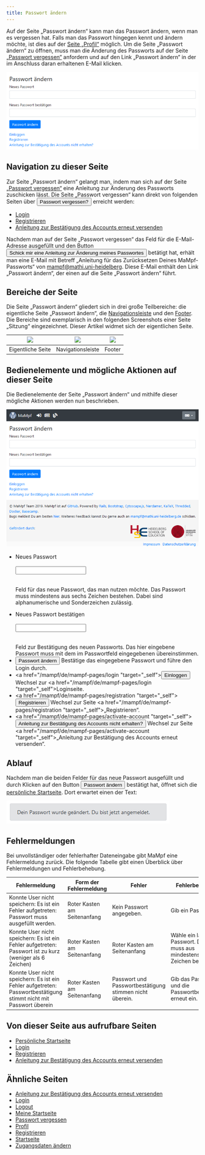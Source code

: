 ```yaml
---
title: Passwort ändern
---
```

Auf der Seite „Passwort ändern“ kann man das Passwort ändern, wenn man es vergessen hat. Falls man das Passwort hingegen kennt und ändern möchte, ist dies auf der [Seite „Profil“](profile.md) möglich. Um die Seite „Passwort ändern“ zu öffnen, muss man die Änderung des Passworts auf der Seite [„Passwort vergessen“](password-forgotten.md) anfordern und auf den Link „Passwort ändern“ in der im Anschluss daran erhaltenen E-Mail klicken.

![](/img/Passwort_aendern_thumb.png)

## Navigation zu dieser Seite
Zur Seite „Passwort ändern“ gelangt man, indem man sich auf der Seite [„Passwort vergessen“](password-forgotten.md) eine Anleitung zur Änderung des Passworts zuschicken lässt. Die Seite „Passwort vergessen“ kann direkt von folgenden Seiten über <button name="button">Passwort vergessen?</button> erreicht werden:

* [Login](login.md)
* [Registrieren](registration.md)
* [Anleitung zur Bestätigung des Accounts erneut versenden](activate-account.md)

Nachdem man auf der Seite „Passwort vergessen“ das Feld für die E-Mail-Adresse ausgefüllt und den Button <button name="button">Schick mir eine Anleitung zur Änderung meines Passwortes</button> betätigt hat, erhält man eine E-Mail mit Betreff „Anleitung für das Zurücksetzen Deines MaMpf-Passworts“ von mampf@mathi.uni-heidelberg. Diese E-Mail enthält den Link „Passwort ändern“, der einen auf die Seite „Passwort ändern“ führt.

## Bereiche der Seite
Die Seite „Passwort ändern“ gliedert sich in drei große Teilbereiche: die eigentliche Seite „Passwort ändern“, die [Navigationsleiste](nav-bar.md) und den [Footer](footer.md). Die Bereiche sind exemplarisch in den folgenden Screenshots einer Seite „Sitzung“ eingezeichnet. Dieser Artikel widmet sich der eigentlichen Seite.

|<img src="https://media.githubusercontent.com/media/MaMpf-HD/mampf/docs/docs/static/img/Eigentliche_Seite_keine_Sidebar.png" height="300"/> |<img src="https://media.githubusercontent.com/media/MaMpf-HD/mampf/docs/docs/static/img/Navigationsleiste_keine_Sidebar.png" height="300"/>  | <img src="https://media.githubusercontent.com/media/MaMpf-HD/mampf/docs/docs/static/img/Footer_keine_Sidebar.png" height="300"/>|
|:---: | :---: | :---:|
|Eigentliche Seite|Navigationsleiste|Footer|

## Bedienelemente und mögliche Aktionen auf dieser Seite
Die Bedienelemente der Seite „Passwort ändern“ und mithilfe dieser mögliche Aktionen werden nun beschrieben.

![](/img/Passwort_aendern.png)

* <form>
     <p>
        <label for="fname">Neues Passwort</label><br></br>
        <input type="password" id="fname" name="fname"></input><br></br>
     </p>
  </form>
  Feld für das neue Passwort, das man nutzen möchte. Das Passwort muss mindestens aus sechs Zeichen bestehen. Dabei sind alphanumerische und Sonderzeichen zulässig.
* <form>
     <p>
        <label for="fname">Neues Passwort bestätigen</label><br></br>
        <input type="password" id="fname" name="fname"></input><br></br>
     </p>
  </form>
  Feld zur Bestätigung des neuen Passworts. Das hier eingebene Passwort muss mit dem im Passwortfeld eingegebenen übereinstimmen.
* <button name="button">Passwort ändern</button> Bestätige das eingegebene Passwort und führe den Login durch.
* <a href="/mampf/de/mampf-pages/login "target="_self"><button>Einloggen</button></a> Wechsel zur <a href="/mampf/de/mampf-pages/login "target="_self">Loginseite</a>.
* <a href="/mampf/de/mampf-pages/registration "target="_self"><button>Registrieren</button></a> Wechsel zur Seite <a href="/mampf/de/mampf-pages/registration "target="_self">„Registrieren“</a>.
* <a href="/mampf/de/mampf-pages/activate-account "target="_self"><button>Anleitung zur Bestätigung des Accounts nicht erhalten?</button></a>  Wechsel zur Seite <a href="/mampf/de/mampf-pages/activate-account "target="_self">„Anleitung zur Bestätigung des Accounts erneut versenden“</a>.

## Ablauf
Nachdem man die beiden Felder für das neue Passwort ausgefüllt und durch Klicken auf den Button <a href="/mampf/de/mampf-pages/my-home-page" target="_self"><button name="button">Passwort ändern</button></a> bestätigt hat, öffnet sich die [persönliche Startseite](my-home-page.md). Dort erwartet einen der Text:

![](/img/Passwort_geaendert.png)

## Fehlermeldungen
Bei unvollständiger oder fehlerhafter Dateneingabe gibt MaMpf eine Fehlermeldung zurück. Die folgende Tabelle gibt einen Überblick über Fehlermeldungen und Fehlerbehebung.

Fehlermeldung  | Form der Fehlermeldung | Fehler | Fehlerbehebung
-------------- | ---------------------- | ------ |---------------
Konnte User nicht speichern: Es ist ein Fehler aufgetreten: Passwort muss ausgefüllt werden. | Roter Kasten am Seitenanfang | Kein Passwort angegeben. | Gib ein Passwort ein.
Konnte User nicht speichern: Es ist ein Fehler aufgetreten: Passwort ist zu kurz (weniger als 6 Zeichen) | Roter Kasten am Seitenanfang | Roter Kasten am Seitenanfang  | Wähle ein längeres Passwort. Dieses muss aus mindestens sechs Zeichen bestehen.
Konnte User nicht speichern: Es ist ein Fehler aufgetreten: Passwortbestätigung stimmt nicht mit Passwort überein | Roter Kasten am Seitenanfang | Passwort und Passwortbestätigung stimmen nicht überein. | Gib das Passwort und die Passwortbestätigung erneut ein.

## Von dieser Seite aus aufrufbare Seiten
* [Persönliche Startseite](my-home-page.md)
* [Login](login.md)
* [Registrieren](registration.md)
* [Anleitung zur Bestätigung des Accounts erneut versenden](activate-account.md)

## Ähnliche Seiten
* [Anleitung zur Bestätigung des Accounts erneut versenden](activate-account.md)
* [Login](login.md)
* [Logout](logout.md)
* [Meine Startseite](my-home-page.md)
* [Passwort vergessen](password-forgotten.md)
* [Profil](profile.md)
* [Registrieren](registration.md)
* [Startseite](home-page.md)
* [Zugangsdaten ändern](change-login-data.md)
